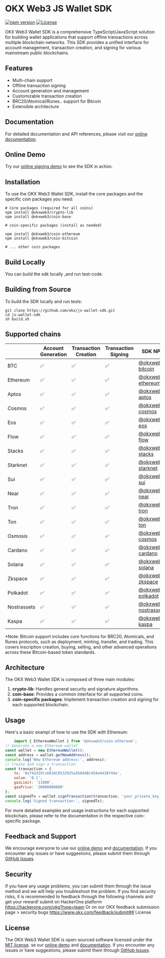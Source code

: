 # OKX Web3 JS Wallet SDK

[![npm version](https://img.shields.io/npm/v/@okxweb3/coin-base.svg)](https://www.npmjs.com/package/@okxweb3/coin-base)
[![License](https://img.shields.io/npm/l/@okxweb3/coin-base.svg)](https://github.com/okx/js-wallet-sdk/blob/main/LICENSE)

OKX Web3 Wallet SDK is a comprehensive TypeScript/JavaScript solution for building wallet applications that support offline transactions across multiple blockchain networks. This SDK provides a unified interface for account management, transaction creation, and signing for various mainstream public blockchains.

## Features

- Multi-chain support
- Offline transaction signing
- Account generation and management
- Customizable transaction creation
- BRC20/Atomical/Runes.. support for Bitcoin
- Extensible architecture

## Documentation

For detailed documentation and API references, please visit our [online documentation](https://okx.github.io/js-wallet-sdk/).


## Online Demo

Try our [online signing demo](https://okx.github.io/wallet-sdk-demo/) to see the SDK in action.


## Installation

To use the OKX Web3 Wallet SDK, install the core packages and the specific coin packages you need:

```shell
# Core packages (required for all coins)
npm install @okxweb3/crypto-lib
npm install @okxweb3/coin-base

# coin-specific packages (install as needed)

npm install @okxweb3/coin-ethereum
npm install @okxweb3/coin-bitcoin

# ... other coin packages
```

## Build Locally
You can build the sdk locally ,and run test-code.

## Building from Source

To build the SDK locally and run tests:

```shell
git clone https://github.com/okx/js-wallet-sdk.git
cd js-wallet-sdk
sh build.sh
```

## Supported chains

|             | Account Generation | Transaction Creation | Transaction Signing | SDK NPM Link                                                                         |
|-------------|-------------------|----------------------|---------------------|--------------------------------------------------------------------------------------|
| BTC         | ✅                 | ✅                    | ✅                   | [@okxweb3/coin-bitcoin](https://www.npmjs.com/package/@okxweb3/coin-bitcoin)         | 
| Ethereum    | ✅                 | ✅                    | ✅                   | [@okxweb3/coin-ethereum](https://www.npmjs.com/package/@okxweb3/coin-ethereum)       | 
| Aptos       | ✅                 | ✅                    | ✅                   | [@okxweb3/coin-aptos](https://www.npmjs.com/package/@okxweb3/coin-aptos)             | 
| Cosmos      | ✅                 | ✅                    | ✅                   | [@okxweb3/coin-cosmos](https://www.npmjs.com/package/@okxweb3/coin-cosmos)           | 
| Eos         | ✅                 | ✅                    | ✅                   | [@okxweb3/coin-eos](https://www.npmjs.com/package/@okxweb3/coin-eos)                 | 
| Flow        | ✅                 | ✅                    | ✅                   | [@okxweb3/coin-flow](https://www.npmjs.com/package/@okxweb3/coin-flow)               | 
| Stacks      | ✅                 | ✅                    | ✅                   | [@okxweb3/coin-stacks](https://www.npmjs.com/package/@okxweb3/coin-stacks)           | 
| Starknet    | ✅                 | ✅                    | ✅                   | [@okxweb3/coin-starknet](https://www.npmjs.com/package/@okxweb3/coin-starknet)       | 
| Sui         | ✅                 | ✅                    | ✅                   | [@okxweb3/coin-sui](https://www.npmjs.com/package/@okxweb3/coin-sui)                 | 
| Near        | ✅                 | ✅                    | ✅                   | [@okxweb3/coin-near](https://www.npmjs.com/package/@okxweb3/coin-near)               | 
| Tron        | ✅                 | ✅                    | ✅                   | [@okxweb3/coin-tron](https://www.npmjs.com/package/@okxweb3/coin-tron)               | 
| Ton         | ✅                 | ✅                    | ✅                   | [@okxweb3/coin-ton](https://www.npmjs.com/package/@okxweb3/coin-ton)                 | 
| Osmosis     | ✅                 | ✅                    | ✅                   | [@okxweb3/coin-cosmos](https://www.npmjs.com/package/@okxweb3/coin-cosmos)           | 
| Cardano     | ✅                 | ✅                    | ✅                   | [@okxweb3/coin-cardano](https://www.npmjs.com/package/@okxweb3/coin-cardano)         | 
| Solana      | ✅                 | ✅                    | ✅                   | [@okxweb3/coin-solana](https://www.npmjs.com/package/@okxweb3/coin-solana)           | 
| Zkspace     | ✅                 | ✅                    | ✅                   | [@okxweb3/coin-zkspace](https://www.npmjs.com/package/@okxweb3/coin-zkspace)         | 
| Polkadot    | ✅                 | ✅                    | ✅                   | [@okxweb3/coin-polkadot](https://www.npmjs.com/package/@okxweb3/coin-polkadot)       | 
| Nostrassets | ✅                 | ✅                    | ✅                   | [@okxweb3/coin-nostrassets](https://www.npmjs.com/package/@okxweb3/coin-nostrassets) | 
| Kaspa       | ✅                 | ✅                    | ✅                   | [@okxweb3/coin-kaspa](https://www.npmjs.com/package/@okxweb3/coin-kaspa)             | 


*Note: Bitcoin support includes core functions for BRC20, Atomicals, and Runes protocols, such as deployment, minting, transfer, and trading. This covers inscription creation, buying, selling, and other advanced operations across these Bitcoin-based token standards.

## Architecture

The OKX Web3 Wallet SDK is composed of three main modules:

1. **crypto-lib**: Handles general security and signature algorithms.
2. **coin-base**: Provides a common interface for all supported coins.
3. **coin-specific packages**: Implement transaction creation and signing for each supported blockchain.

## Usage

Here's a basic exampl of how to use the SDK with Ethereum:

```javascript
    import { EthereumWallet } from '@okxweb3/coin-ethereum';
// Generate a new Ethereum wallet
const wallet = new EthereumWallet();
const address = wallet.getNewAddress();
console.log('New Ethereum address:', address);
// Create and sign a transaction
const transaction = {
    to: '0x742d35Cc6634C0532925a3b844Bc454e4438f44e',
    value: '0.1',
    gasLimit: '21000',
    gasPrice: '20000000000'
};
const signedTx = wallet.signTransaction(transaction, 'your_private_key_here');
console.log('Signed transaction:', signedTx);
```

For more detailed examples and usage instructions for each supported blockchain, please refer to the documentation in the respective coin-specific package.


## Feedback and Support

We encourage everyone to use our [online demo](https://okx.github.io/wallet-sdk-demo/) and [documentation](https://okx.github.io/js-wallet-sdk/). If you encounter any issues or have suggestions, please submit them through [GitHub Issues](https://github.com/okx/js-wallet-sdk/issues).

## Security

If you have any usage problems, you can submit them through the issue method and we will help you troubleshoot the problem.
If you find security risks, it is recommended to feedback through the following channels and get your reward!
submit on HackerOne platform https://hackerone.com/okg?type=team Or on our OKX feedback submission page > security bugs https://www.okx.com/feedback/submit## License

## License

The OKX Web3 Wallet SDK is open-sourced software licensed under the [MIT license](LICENSE).
se our [online demo](https://okx.github.io/wallet-sdk-demo/) and [documentation](https://okx.github.io/js-wallet-sdk/). If you encounter any issues or have suggestions, please submit them through [GitHub Issues](https://github.com/okx/js-wallet-sdk/issues).